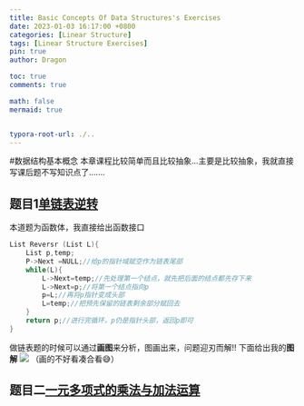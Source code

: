 ```yaml
---
title: Basic Concepts Of Data Structures's Exercises
date: 2023-01-03 16:17:00 +0800
categories: [Linear Structure]
tags: [Linear Structure Exercises]
pin: true
author: Dragon

toc: true
comments: true

math: false
mermaid: true


typora-root-url: ./..
---
```

#数据结构基本概念
本章课程比较简单而且比较抽象...主要是比较抽象，我就直接写课后题不写知识点了.......

## 题目1[单链表逆转](https://pintia.cn/problem-sets/15/exam/problems/724)
本道题为函数体，我直接给出函数接口

```c++
List Reversr (List L){
    List p,temp;
    P->Next =NULL;//给p的指针域赋空作为链表尾部
    while(L){
        L->Next=temp;//先处理第一个结点，就先把后面的结点都先存下来
        L->Next=p;//将第一个结点指向p
        p=L;//再将p指针变成头部
        L=temp;//把预先保留的链表剩余部分赋回去
    }
    return p;//进行完循环，p仍是指针头部，返回p即可
}
```
做链表题的时候可以通过**画图**来分析，图画出来，问题迎刃而解!!
下面给出我的**图解**
![](/assets/blog_res/队列和线性表习题/单链表逆转.jpg)
（画的不好看凑合看😅）
## 题目二[一元多项式的乘法与加法运算](https://pintia.cn/problem-sets/15/exam/problems/710)
